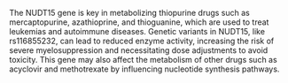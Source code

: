 The NUDT15 gene is key in metabolizing thiopurine drugs such as mercaptopurine, azathioprine, and thioguanine, which are used to treat leukemias and autoimmune diseases. Genetic variants in NUDT15, like rs116855232, can lead to reduced enzyme activity, increasing the risk of severe myelosuppression and necessitating dose adjustments to avoid toxicity. This gene may also affect the metabolism of other drugs such as acyclovir and methotrexate by influencing nucleotide synthesis pathways.